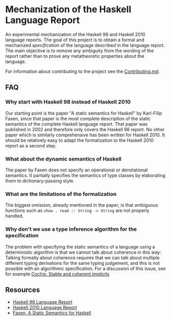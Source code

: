 # Mechanization of the Haskell Language Report

An experimental mechanization of the Haskell 98 and Haskell 2010 language reports.
The goal of this project is to obtain a formal and mechanized *specification* of the language described in the language report.
The main objective is to remove any ambiguity from the wording of the report rather than to prove any metatheoretic properties about the language.

For information about contributing to the project see the [Contributing.md](./CONTRIBUTING.md).

## FAQ

### Why start with Haskell 98 instead of Haskell 2010

Our starting point is the paper "A static semantics for Haskell" by Karl-Filip Faxen, since that paper is the most complete description of the static semantics of the complete Haskell language report.
That paper was published in 2002 and therefore only covers the Haskell 98 report.
No other paper which is similarly comprehensive has been written for Haskell 2010.
It should be relatively easy to adapt the formalization to the Haskell 2010 report as a second step.

### What about the dynamic semantics of Haskell

The paper by Faxen does not specify an operational or denotational semantics.
It partially specifies the semantics of type classes by elaborating them to dictionary-passing style.

### What are the limitations of the formalization

The biggest omission, already mentioned in the paper, is that ambiguous functions such as `show . read :: String -> String` are not properly handled.

### Why don't we use a type inference algorithm for the specification

The problem with specifying the static semantics of a language using a deterministic algorithm is that we cannot talk about coherence in this way:
Talking formally about coherence requires that we can talk about multiple different typing derivations for the same typing judgement, and this is not possible with an algorithmic specification.
For a discussion of this issue, see for example [Cochis: Stable and coherent implicits](https://homepages.inf.ed.ac.uk/wadler/papers/cochis/cochis.pdf)

## Resources

- [Haskell 98 Language Report](https://www.haskell.org/onlinereport/)
- [Haskell 2010 Language Report](https://www.haskell.org/onlinereport/haskell2010/)
- [Faxen, A Static Semantics for Haskell](https://www.cambridge.org/core/services/aop-cambridge-core/content/view/9D90E0C7DE8DA7D6BAEAC5143E658E1D/S0956796802004380a.pdf/a-static-semantics-for-haskell.pdf)